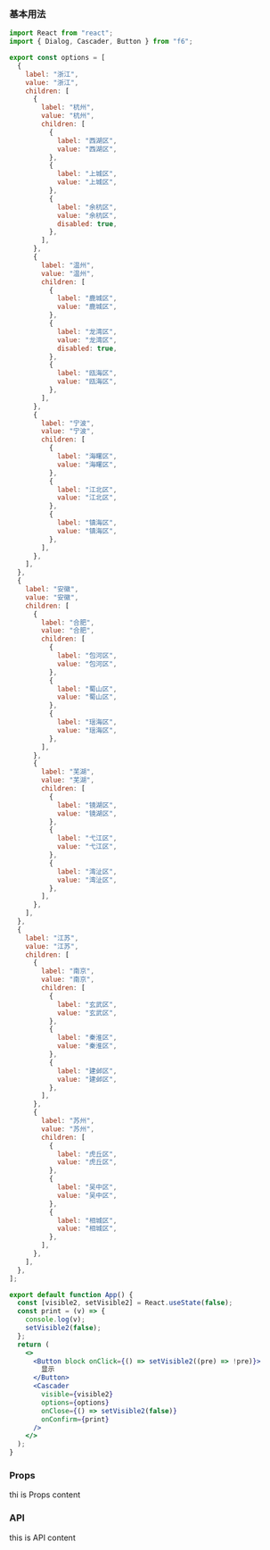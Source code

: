 <div class="block-panel">
      <script>var code =`import React from "react";
import { Dialog, Cascader, Button } from "f6";

export const options = [
  {
    label: "浙江",
    value: "浙江",
    children: [
      {
        label: "杭州",
        value: "杭州",
        children: [
          {
            label: "西湖区",
            value: "西湖区",
          },
          {
            label: "上城区",
            value: "上城区",
          },
          {
            label: "余杭区",
            value: "余杭区",
            disabled: true,
          },
        ],
      },
      {
        label: "温州",
        value: "温州",
        children: [
          {
            label: "鹿城区",
            value: "鹿城区",
          },
          {
            label: "龙湾区",
            value: "龙湾区",
            disabled: true,
          },
          {
            label: "瓯海区",
            value: "瓯海区",
          },
        ],
      },
      {
        label: "宁波",
        value: "宁波",
        children: [
          {
            label: "海曙区",
            value: "海曙区",
          },
          {
            label: "江北区",
            value: "江北区",
          },
          {
            label: "镇海区",
            value: "镇海区",
          },
        ],
      },
    ],
  },
  {
    label: "安徽",
    value: "安徽",
    children: [
      {
        label: "合肥",
        value: "合肥",
        children: [
          {
            label: "包河区",
            value: "包河区",
          },
          {
            label: "蜀山区",
            value: "蜀山区",
          },
          {
            label: "瑶海区",
            value: "瑶海区",
          },
        ],
      },
      {
        label: "芜湖",
        value: "芜湖",
        children: [
          {
            label: "镜湖区",
            value: "镜湖区",
          },
          {
            label: "弋江区",
            value: "弋江区",
          },
          {
            label: "湾沚区",
            value: "湾沚区",
          },
        ],
      },
    ],
  },
  {
    label: "江苏",
    value: "江苏",
    children: [
      {
        label: "南京",
        value: "南京",
        children: [
          {
            label: "玄武区",
            value: "玄武区",
          },
          {
            label: "秦淮区",
            value: "秦淮区",
          },
          {
            label: "建邺区",
            value: "建邺区",
          },
        ],
      },
      {
        label: "苏州",
        value: "苏州",
        children: [
          {
            label: "虎丘区",
            value: "虎丘区",
          },
          {
            label: "吴中区",
            value: "吴中区",
          },
          {
            label: "相城区",
            value: "相城区",
          },
        ],
      },
    ],
  },
];

export default function App() {
  const [visible2, setVisible2] = React.useState(false);
  const print = (v) => {
    console.log(v);
    setVisible2(false);
  };
  return (
    <>
      <Button block onClick={() => setVisible2((pre) => !pre)}>
        显示
      </Button>
      <Cascader
        visible={visible2}
        options={options}
        onClose={() => setVisible2(false)}
        onConfirm={print}
      />
    </>
  );
}
`; console.log(code)</script>
      <h3>基本用法</h3>

```jsx
import React from "react";
import { Dialog, Cascader, Button } from "f6";

export const options = [
  {
    label: "浙江",
    value: "浙江",
    children: [
      {
        label: "杭州",
        value: "杭州",
        children: [
          {
            label: "西湖区",
            value: "西湖区",
          },
          {
            label: "上城区",
            value: "上城区",
          },
          {
            label: "余杭区",
            value: "余杭区",
            disabled: true,
          },
        ],
      },
      {
        label: "温州",
        value: "温州",
        children: [
          {
            label: "鹿城区",
            value: "鹿城区",
          },
          {
            label: "龙湾区",
            value: "龙湾区",
            disabled: true,
          },
          {
            label: "瓯海区",
            value: "瓯海区",
          },
        ],
      },
      {
        label: "宁波",
        value: "宁波",
        children: [
          {
            label: "海曙区",
            value: "海曙区",
          },
          {
            label: "江北区",
            value: "江北区",
          },
          {
            label: "镇海区",
            value: "镇海区",
          },
        ],
      },
    ],
  },
  {
    label: "安徽",
    value: "安徽",
    children: [
      {
        label: "合肥",
        value: "合肥",
        children: [
          {
            label: "包河区",
            value: "包河区",
          },
          {
            label: "蜀山区",
            value: "蜀山区",
          },
          {
            label: "瑶海区",
            value: "瑶海区",
          },
        ],
      },
      {
        label: "芜湖",
        value: "芜湖",
        children: [
          {
            label: "镜湖区",
            value: "镜湖区",
          },
          {
            label: "弋江区",
            value: "弋江区",
          },
          {
            label: "湾沚区",
            value: "湾沚区",
          },
        ],
      },
    ],
  },
  {
    label: "江苏",
    value: "江苏",
    children: [
      {
        label: "南京",
        value: "南京",
        children: [
          {
            label: "玄武区",
            value: "玄武区",
          },
          {
            label: "秦淮区",
            value: "秦淮区",
          },
          {
            label: "建邺区",
            value: "建邺区",
          },
        ],
      },
      {
        label: "苏州",
        value: "苏州",
        children: [
          {
            label: "虎丘区",
            value: "虎丘区",
          },
          {
            label: "吴中区",
            value: "吴中区",
          },
          {
            label: "相城区",
            value: "相城区",
          },
        ],
      },
    ],
  },
];

export default function App() {
  const [visible2, setVisible2] = React.useState(false);
  const print = (v) => {
    console.log(v);
    setVisible2(false);
  };
  return (
    <>
      <Button block onClick={() => setVisible2((pre) => !pre)}>
        显示
      </Button>
      <Cascader
        visible={visible2}
        options={options}
        onClose={() => setVisible2(false)}
        onConfirm={print}
      />
    </>
  );
}
```
</div>

### Props

thi is Props content

### API

this is API content